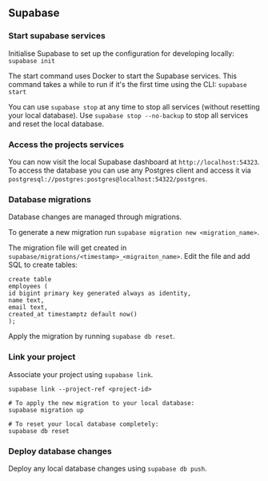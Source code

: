 ## Supabase

### Start supabase services

Initialise Supabase to set up the configuration for developing locally:
`supabase init`

The start command uses Docker to start the Supabase services.
This command takes a while to run if it's the first time using the CLI:
`supabase start`

You can use `supabase stop` at any time to stop all services (without resetting your local database). Use `supabase stop --no-backup` to stop all services and reset the local database.

### Access the projects services

You can now visit the local Supabase dashboard at `http://localhost:54323`. To access the database you can use any Postgres client and access it via `postgresql://postgres:postgres@localhost:54322/postgres`.

### Database migrations

Database changes are managed through migrations.

To generate a new migration run `supabase migration new <migration_name>`.

The migration file will get created in `supabase/migrations/<timestamp>_<migraiton_name>`. Edit the file and add SQL to create tables:

```
create table
employees (
id bigint primary key generated always as identity,
name text,
email text,
created_at timestamptz default now()
);
```

Apply the migration by running `supabase db reset`.

### Link your project

Associate your project using `supabase link`.

```
supabase link --project-ref <project-id>

# To apply the new migration to your local database:
supabase migration up

# To reset your local database completely:
supabase db reset
```

### Deploy database changes

Deploy any local database changes using `supabase db push`.
